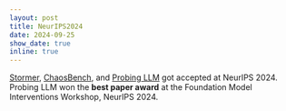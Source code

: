 ```yaml
---
layout: post
title: NeurIPS2024
date: 2024-09-25
show_date: true
inline: true
---
```


[Stormer](https://arxiv.org/abs/2312.03876), [ChaosBench](https://arxiv.org/abs/2402.00712), and [Probing LLM](https://arxiv.org/abs/2406.11233v1) got accepted at NeurIPS 2024. Probing LLM won the **best paper award** at the Foundation Model Interventions Workshop, NeurIPS 2024.